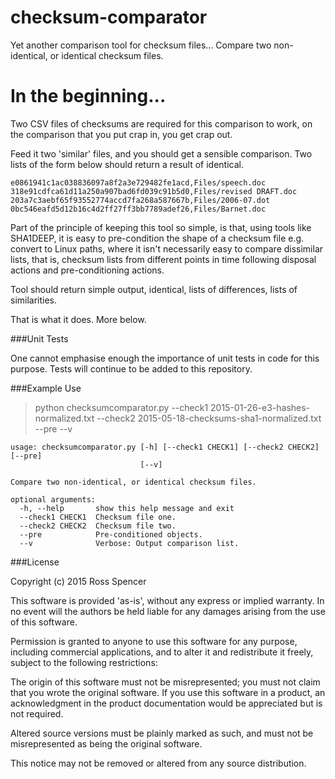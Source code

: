 # checksum-comparator
Yet another comparison tool for checksum files... Compare two non-identical, or identical checksum files.

# In the beginning...

Two CSV files of checksums are required for this comparison to work, on the comparison that you put crap in, you get crap out. 

Feed it two 'similar' files, and you should get a sensible comparison. Two lists of the form below should return a result of identical. 

    e0861941c1ac038836097a8f2a3e729482fe1acd,Files/speech.doc
    318e91cdfca61d11a250a907bad6fd039c91b5d0,Files/revised DRAFT.doc
    203a7c3aebf65f93552774accd7fa268a587667b,Files/2006-07.dot
    0bc546eafd5d12b16c4d2ff27ff3bb7789adef26,Files/Barnet.doc

Part of the principle of keeping this tool so simple, is that, using tools like SHA1DEEP, it is easy to pre-condition the shape of a checksum file e.g. convert to Linux paths, where it isn't necessarily easy to compare dissimilar lists, that is, checksum lists from different points in time following disposal actions and pre-conditioning actions. 

Tool should return simple output, identical, lists of differences, lists of similarities. 

That is what it does. More below. 

###Unit Tests

One cannot emphasise enough the importance of unit tests in code for this purpose. Tests will continue to be added to this repository.

###Example Use

> python checksumcomparator.py --check1 2015-01-26-e3-hashes-normalized.txt --check2 2015-05-18-checksums-sha1-normalized.txt --pre --v

    usage: checksumcomparator.py [-h] [--check1 CHECK1] [--check2 CHECK2] [--pre]
                                 [--v]

    Compare two non-identical, or identical checksum files.

    optional arguments:
      -h, --help       show this help message and exit
      --check1 CHECK1  Checksum file one.
      --check2 CHECK2  Checksum file two.
      --pre            Pre-conditioned objects.
      --v              Verbose: Output comparison list.

###License

Copyright (c) 2015 Ross Spencer

This software is provided 'as-is', without any express or implied warranty. In no event will the authors be held liable for any damages arising from the use of this software.

Permission is granted to anyone to use this software for any purpose, including commercial applications, and to alter it and redistribute it freely, subject to the following restrictions:

The origin of this software must not be misrepresented; you must not claim that you wrote the original software. If you use this software in a product, an acknowledgment in the product documentation would be appreciated but is not required.

Altered source versions must be plainly marked as such, and must not be misrepresented as being the original software.

This notice may not be removed or altered from any source distribution.
